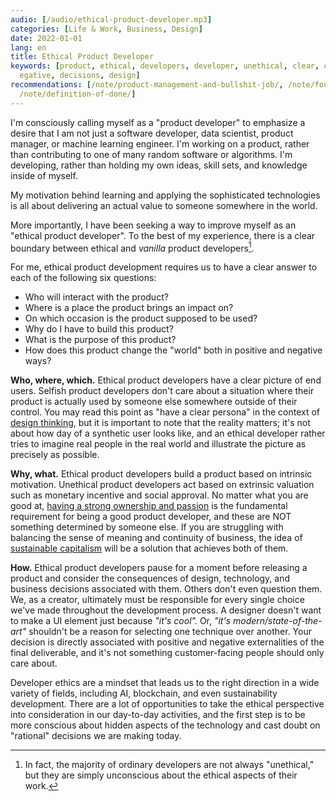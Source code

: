 ```yaml
---
audio: [/audio/ethical-product-developer.mp3]
categories: [Life & Work, Business, Design]
date: 2022-01-01
lang: en
title: Ethical Product Developer
keywords: [product, ethical, developers, developer, unethical, clear, capitalism,
  egative, decisions, design]
recommendations: [/note/product-management-and-bullshit-job/, /note/foundations-of-humane-technology/,
  /note/definition-of-done/]
---
```


I'm consciously calling myself as a "product developer" to emphasize a desire that I am not just a software developer, data scientist, product manager, or machine learning engineer. I'm working on a product, rather than contributing to one of many random software or algorithms. I'm developing, rather than holding my own ideas, skill sets, and knowledge inside of myself.

My motivation behind learning and applying the sophisticated technologies is all about delivering an actual value to someone somewhere in the world.

More importantly, I have been seeking a way to improve myself as an "ethical product developer". To the best of my experience, there is a clear boundary between ethical and *vanilla* product developers[^1].

For me, ethical product development requires us to have a clear answer to each of the following six questions:

- Who will interact with the product?
- Where is a place the product brings an impact on?
- On which occasion is the product supposed to be used?
- Why do I have to build this product?
- What is the purpose of this product?
- How does this product change the "world" both in positive and negative ways?

**Who, where, which.** Ethical product developers have a clear picture of end users. Selfish product developers don't care about a situation where their product is actually used by someone else somewhere outside of their control. You may read this point as "have a clear persona" in the context of [design thinking](/note/revisit-design-thinking/), but it is important to note that the reality matters; it's not about how day of a synthetic user looks like, and an ethical developer rather tries to imagine real people in the real world and illustrate the picture as precisely as possible.

**Why, what.** Ethical product developers build a product based on intrinsic motivation. Unethical product developers act based on extrinsic valuation such as monetary incentive and social approval. No matter what you are good at, [having a strong ownership and passion](/note/product-management-and-bullshit-job/) is the fundamental requirement for being a good product developer, and these are NOT something determined by someone else. If you are struggling with balancing the sense of meaning and continuity of business, the idea of [sustainable capitalism](/note/sustainable-capitalism/) will be a solution that achieves both of them.

**How.** Ethical product developers pause for a moment before releasing a product and consider the consequences of design, technology, and business decisions associated with them. Others don't even question them. We, as a creator, ultimately must be responsible for every single choice we've made throughout the development process. A designer doesn't want to make a UI element just because *"it's cool".* Or, *"it's modern/state-of-the-art"* shouldn't be a reason for selecting one technique over another. Your decision is directly associated with positive and negative externalities of the final deliverable, and it's not something customer-facing people should only care about.

Developer ethics are a mindset that leads us to the right direction in a wide variety of fields, including AI, blockchain, and even sustainability development. There are a lot of opportunities to take the ethical perspective into consideration in our day-to-day activities, and the first step is to be more conscious about hidden aspects of the technology and cast doubt on "rational" decisions we are making today.

[^1]: In fact, the majority of ordinary developers are not always "unethical," but they are simply unconscious about the ethical aspects of their work.
